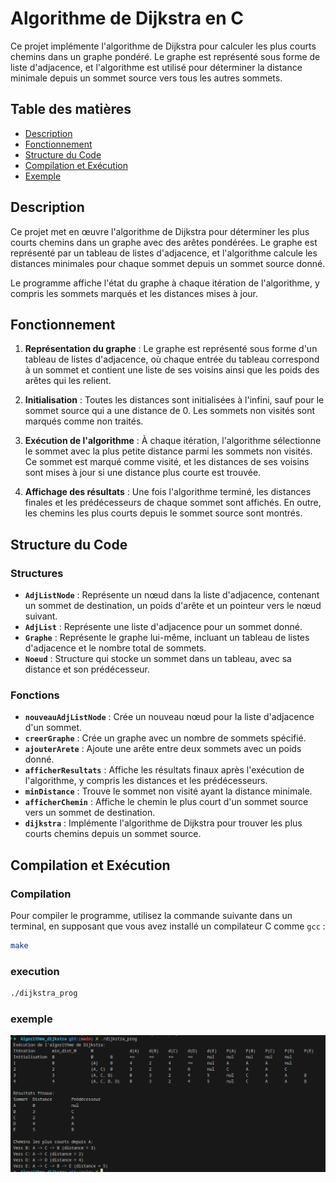 # Algorithme de Dijkstra en C

Ce projet implémente l'algorithme de Dijkstra pour calculer les plus courts chemins dans un graphe pondéré. Le graphe est représenté sous forme de liste d'adjacence, et l'algorithme est utilisé pour déterminer la distance minimale depuis un sommet source vers tous les autres sommets.

## Table des matières

- [Description](#description)
- [Fonctionnement](#fonctionnement)
- [Structure du Code](#structure-du-code)
- [Compilation et Exécution](#compilation-et-exécution)
- [Exemple](#exemple)

## Description

Ce projet met en œuvre l'algorithme de Dijkstra pour déterminer les plus courts chemins dans un graphe avec des arêtes pondérées. Le graphe est représenté par un tableau de listes d'adjacence, et l'algorithme calcule les distances minimales pour chaque sommet depuis un sommet source donné.

Le programme affiche l'état du graphe à chaque itération de l'algorithme, y compris les sommets marqués et les distances mises à jour.

## Fonctionnement

1. **Représentation du graphe** : Le graphe est représenté sous forme d'un tableau de listes d'adjacence, où chaque entrée du tableau correspond à un sommet et contient une liste de ses voisins ainsi que les poids des arêtes qui les relient.
   
2. **Initialisation** : Toutes les distances sont initialisées à l'infini, sauf pour le sommet source qui a une distance de 0. Les sommets non visités sont marqués comme non traités.
   
3. **Exécution de l'algorithme** : À chaque itération, l'algorithme sélectionne le sommet avec la plus petite distance parmi les sommets non visités. Ce sommet est marqué comme visité, et les distances de ses voisins sont mises à jour si une distance plus courte est trouvée.

4. **Affichage des résultats** : Une fois l'algorithme terminé, les distances finales et les prédécesseurs de chaque sommet sont affichés. En outre, les chemins les plus courts depuis le sommet source sont montrés.

## Structure du Code

### Structures

- **`AdjListNode`** : Représente un nœud dans la liste d'adjacence, contenant un sommet de destination, un poids d'arête et un pointeur vers le nœud suivant.
- **`AdjList`** : Représente une liste d'adjacence pour un sommet donné.
- **`Graphe`** : Représente le graphe lui-même, incluant un tableau de listes d'adjacence et le nombre total de sommets.
- **`Noeud`** : Structure qui stocke un sommet dans un tableau, avec sa distance et son prédécesseur.

### Fonctions

- **`nouveauAdjListNode`** : Crée un nouveau nœud pour la liste d'adjacence d'un sommet.
- **`creerGraphe`** : Crée un graphe avec un nombre de sommets spécifié.
- **`ajouterArete`** : Ajoute une arête entre deux sommets avec un poids donné.
- **`afficherResultats`** : Affiche les résultats finaux après l'exécution de l'algorithme, y compris les distances et les prédécesseurs.
- **`minDistance`** : Trouve le sommet non visité ayant la distance minimale.
- **`afficherChemin`** : Affiche le chemin le plus court d'un sommet source vers un sommet de destination.
- **`dijkstra`** : Implémente l'algorithme de Dijkstra pour trouver les plus courts chemins depuis un sommet source.

## Compilation et Exécution

### Compilation

Pour compiler le programme, utilisez la commande suivante dans un terminal, en supposant que vous avez installé un compilateur C comme `gcc` :

```bash
make
```
### execution
```bash
./dijkstra_prog 
```

### exemple
![exemple](/exemple_execution.png)
